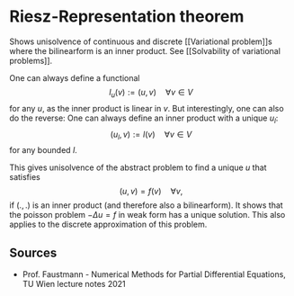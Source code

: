# Riesz-Representation theorem
Shows unisolvence of continuous and discrete [[Variational problem]]s where the bilinearform is an inner product.
See [[Solvability of variational problems]].


One can always define a functional $$l_u(v):= (u,v) \quad \forall v\in V$$ for any $u$, as the inner product is linear in $v$. But interestingly, one can also do the reverse:
One can always define an inner product with a unique $u_l$: $$(u_l, v) := l(v) \quad \forall v\in V$$ for any bounded $l$. 

This gives unisolvence of the abstract problem to find a unique $u$ that satisfies $$(u,v)=f(v) \quad \forall v,$$ if $(.,.)$ is an inner product (and therefore also a bilinearform). 
It shows that the poisson problem $-\Delta u = f$ in weak form has a unique solution. This also applies to the discrete approximation of this problem.


## Sources
- Prof. Faustmann - Numerical Methods for Partial Differential Equations, TU Wien lecture notes 2021